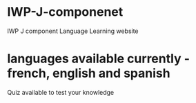 # IWP-J-componenet
IWP J component
Language Learning website 
# languages available currently - french, english and spanish
Quiz available to test your knowledge 
